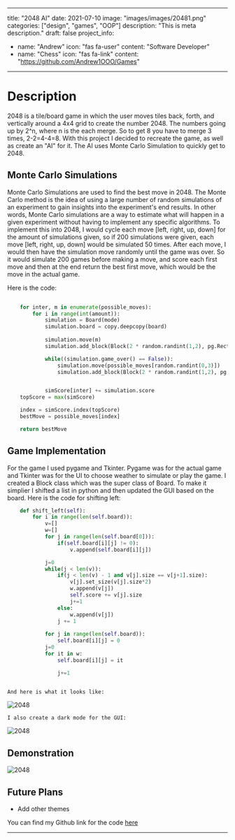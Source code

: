 ---
title: "2048 AI"
date: 2021-07-10
image: "images/images/20481.png"
categories: ["design", "games", "OOP"]
description: "This is meta description."
draft: false
project_info:
- name: "Andrew"
  icon: "fas fa-user"
  content: "Software Developer"
- name: "Chess"
  icon: "fas fa-link"
  content: "https://github.com/Andrew1OOO/Games"

-----------

# Description
<!--more-->
2048 is a tile/board game in which the user moves tiles back, forth, and vertically around a 4x4 grid to create the number 2048. The numbers going up by 2^n, where n is the each merge. So to get 8 you have to merge 3 times, 2-2=4-4=8. With this project I decided to recreate the game, as well as create an "AI" for it. The AI uses Monte Carlo Simulation to quickly get to 2048.

## Monte Carlo Simulations

Monte Carlo Simulations are used to find the best move in 2048. The Monte Carlo method is the idea of using a large number of random simulations of an experiment to gain insights into the experiment's end results. In other words, Monte Carlo simulations are a way to estimate what will happen in a given experiment without having to implement any specific algorithms. To implement this into 2048, I would cycle each move [left, right, up, down] for the amount of simulations given, so if 200 simulations were given, each move [left, right, up, down] would be simulated 50 times. After each move, I would then have the simulation move randomly until the game was over. So it would simulate 200 games before making a move, and score each first move and then at the end return the best first move, which would be the move in the actual game. 

Here is the code:

```python
        
    for inter, m in enumerate(possible_moves):
        for i in range(int(amount)):
            simulation = Board(mode)
            simulation.board = copy.deepcopy(board)
                
            simulation.move(m)
            simulation.add_block(Block(2 * random.randint(1,2), pg.Rect(0,0, 60, 60), mode))

            while((simulation.game_over() == False)):
                simulation.move(possible_moves[random.randint(0,3)])
                simulation.add_block(Block(2 * random.randint(1,2), pg.Rect(0,0, 60, 60), mode))


            simScore[inter] += simulation.score
    topScore = max(simScore)

    index = simScore.index(topScore)
    bestMove = possible_moves[index]

    return bestMove
```




## Game Implementation 

For the game I used pygame and Tkinter. Pygame was for the actual game and Tkinter was for the UI to choose weather to simulate or play the game. I created a Block class which was the super class of Board. To make it simplier I shifted a list in python and then updated the GUI based on the board. Here is the code for shifting left:


```python
    def shift_left(self):
        for i in range(len(self.board)):
            v=[]
            w=[]
            for j in range(len(self.board[0])):
                if(self.board[i][j] != 0):
                    v.append(self.board[i][j])

            j=0
            while(j < len(v)):
                if(j < len(v) - 1 and v[j].size == v[j+1].size):
                    v[j].set_size(v[j].size*2)
                    w.append(v[j])
                    self.score += v[j].size
                    j+=1
                else:
                    w.append(v[j])
                j += 1
            
            for j in range(len(self.board)):
                self.board[i][j] = 0
            j=0
            for it in w:
                self.board[i][j] = it

                j+=1
    
```

    And here is what it looks like:

![2048](https://andrew1ooo.github.io/AndrewWebsite/images/images/20481.png)


    I also create a dark mode for the GUI:

![2048](https://andrew1ooo.github.io/AndrewWebsite/images/images/20482.png)


## Demonstration 

![2048](https://andrew1ooo.github.io/AndrewWebsite/images/images/20482.png) 

## Future Plans
 - Add other themes



You can find my Github link for the code [here](https://github.com/Andrew1OOO/Andrew-Projects)
***
